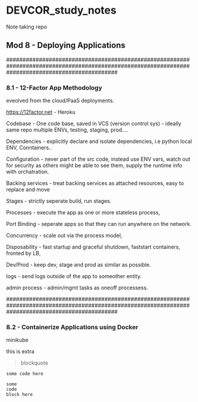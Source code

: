 # DEVCOR_study_notes

Note taking repo

## Mod 8 - Deploying Applications

##################################################################################################################################################

### 8.1 - 12-Factor App Methodology

eveolved from the cloud/PaaS deployments.

<https://12factor.net> - Heroku

Codebase - One code base, saved in VCS (version control sys) - ideally same repo
multiple ENVs, testing, staging, prod....

Dependencies - explicitly declare and isolate dependencies, i.e python local ENV, Conntainers..

Configuration - never part of the src code, instead use ENV vars, watch out for security as others might be able to see them,  supply the runtime info with orchatration.

Backing services - treat backing services as attached resources, easy to replace and move

Stages -  strictly seperate build, run stages.

Processes - execute the app as one or more stateless process,

Port Binding - seperate apps so that they can run anywhere on the network.

Concurrency - scale out via the process model,

Disposability - fast startup and graceful shutdown, faststart containers, fronted by LB,

Dev/Prod - keep dev, stage and prod as similar as possible.

logs - send logs outside of the app to someother entity.

admin process - admin/mgmt tasks as oneoff processess.

##################################################################################################################################################

### 8.2 - Containerize Applications using Docker

minikube

this is extra

> blockquote

` some code here `

```
some
code
block here
```